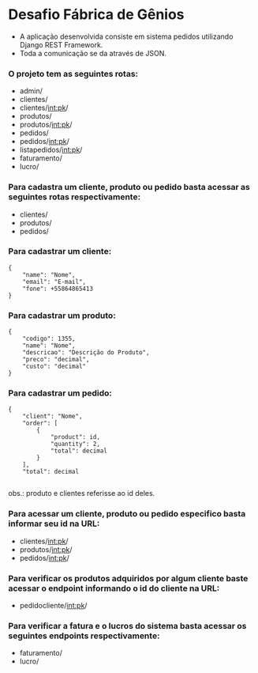 # Desafio Fábrica de Gênios

- A aplicação desenvolvida consiste em sistema pedidos utilizando Django REST Framework.
- Toda a comunicação se da através de JSON.

### O projeto tem as seguintes rotas:
- admin/
- clientes/
- clientes/<int:pk>/
- produtos/
- produtos/<int:pk>/
- pedidos/
- pedidos/<int:pk>/
- listapedidos/<int:pk>/
- faturamento/
- lucro/

### Para cadastra um cliente, produto ou pedido basta acessar as seguintes rotas respectivamente:
- clientes/
- produtos/
- pedidos/

### Para cadastrar um cliente:
```
{
    "name": "Nome",
    "email": "E-mail",
    "fone": +55864865413
}
```
### Para cadastrar um produto:
```
{
    "codigo": 1355,
    "name": "Nome",
    "descricao": "Descrição do Produto",
    "preco": "decimal",
    "custo": "decimal"
}
```
### Para cadastrar um pedido:
```
{
    "client": "Nome",
    "order": [
        {
            "product": id,
            "quantity": 2,
            "total": decimal
        }
    ],
    "total": decimal
    
```
obs.: produto e clientes referisse ao id deles.

### Para acessar um cliente, produto ou pedido especifico basta informar seu id na URL:
- clientes/<int:pk>/
- produtos/<int:pk>/
- pedidos/<int:pk>/

### Para verificar os produtos adquiridos por algum cliente baste acessar o endpoint informando o id do cliente na URL:
- pedidocliente/<int:pk>/

### Para verificar a fatura e o lucros do sistema basta acessar os seguintes endpoints respectivamente:
- faturamento/
- lucro/